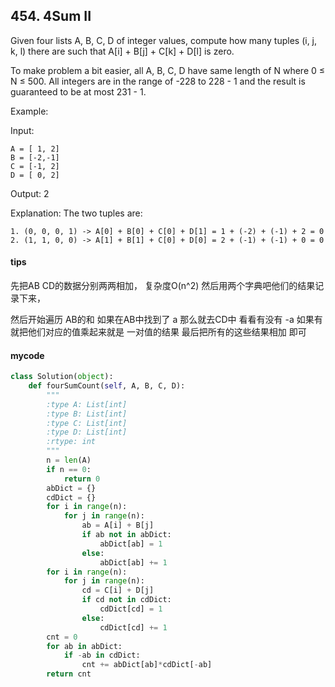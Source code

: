## 454. 4Sum II

Given four lists A, B, C, D of integer values, compute how many tuples (i, j, k, l) there are such that A[i] + B[j] + C[k] + D[l] is zero.

To make problem a bit easier, all A, B, C, D have same length of N where 0 ≤ N ≤ 500. All integers are in the range of -228 to 228 - 1 and the result is guaranteed to be at most 231 - 1.

Example:

Input:

```
A = [ 1, 2]
B = [-2,-1]
C = [-1, 2]
D = [ 0, 2]
```

Output:
2

Explanation:
The two tuples are:

```
1. (0, 0, 0, 1) -> A[0] + B[0] + C[0] + D[1] = 1 + (-2) + (-1) + 2 = 0
2. (1, 1, 0, 0) -> A[1] + B[1] + C[0] + D[0] = 2 + (-1) + (-1) + 0 = 0
```

#### tips
先把AB CD的数据分别两两相加， 复杂度O(n^2) 然后用两个字典吧他们的结果记录下来，

然后开始遍历 AB的和 如果在AB中找到了 a  那么就去CD中 看看有没有 -a 如果有 就把他们对应的值乘起来就是 一对值的结果 最后把所有的这些结果相加 即可

#### mycode

```Python
class Solution(object):
    def fourSumCount(self, A, B, C, D):
        """
        :type A: List[int]
        :type B: List[int]
        :type C: List[int]
        :type D: List[int]
        :rtype: int
        """
        n = len(A)
        if n == 0:
            return 0
        abDict = {}
        cdDict = {}
        for i in range(n):
            for j in range(n):
                ab = A[i] + B[j]
                if ab not in abDict:
                    abDict[ab] = 1
                else:
                    abDict[ab] += 1
        for i in range(n):
            for j in range(n):
                cd = C[i] + D[j]
                if cd not in cdDict:
                    cdDict[cd] = 1
                else:
                    cdDict[cd] += 1
        cnt = 0
        for ab in abDict:
            if -ab in cdDict:
                cnt += abDict[ab]*cdDict[-ab]
        return cnt
```
